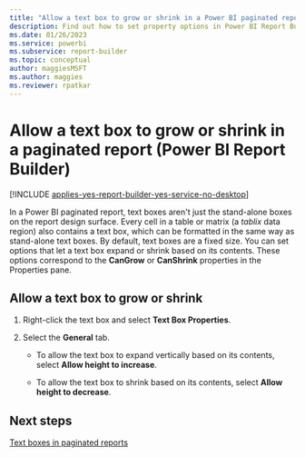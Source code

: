 ```yaml
---
title: "Allow a text box to grow or shrink in a Power BI paginated report | Microsoft Docs"
description: Find out how to set property options in Power BI Report Builder paginated reports that let a text box expand or shrink based on its contents.
ms.date: 01/26/2023
ms.service: powerbi
ms.subservice: report-builder
ms.topic: conceptual
author: maggiesMSFT
ms.author: maggies
ms.reviewer: rpatkar
---
```

# Allow a text box to grow or shrink in a paginated report (Power BI Report Builder)

[!INCLUDE [applies-yes-report-builder-yes-service-no-desktop](../../../includes/applies-yes-report-builder-yes-service-no-desktop.md)]

  In a Power BI paginated report, text boxes aren't just the stand-alone boxes on the report design surface. Every cell in a table or matrix (a *tablix* data region) also contains a text box, which can be formatted in the same way as stand-alone text boxes. By default, text boxes are a fixed size. You can set options that let a text box expand or shrink based on its contents. These options correspond to the **CanGrow** or **CanShrink** properties in the Properties pane.  
  
## Allow a text box to grow or shrink  
  
1.  Right-click the text box and select **Text Box Properties**.  
  
2.  Select the **General** tab.  
  
    -   To allow the text box to expand vertically based on its contents, select **Allow height to increase**.  
  
    -   To allow the text box to shrink based on its contents, select **Allow height to decrease**.  
  
## Next steps
 [Text boxes in paginated reports](text-boxes-report-builder-and-service.md)  
  
  
